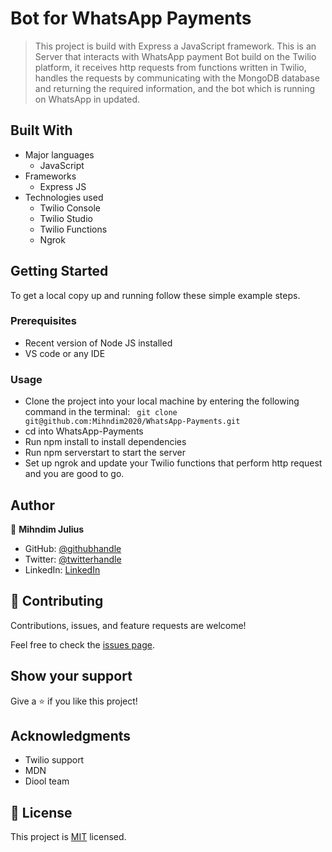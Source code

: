 # Bot for WhatsApp Payments

> This project is build with Express a JavaScript framework. This is an Server that interacts with WhatsApp payment Bot build on the Twilio platform, it receives http requests from functions written in Twilio, handles the requests by communicating with the MongoDB database and returning the required information, and the bot which is running on WhatsApp in updated.
## Built With

- Major languages
  - JavaScript
- Frameworks
  - Express JS
- Technologies used
  - Twilio Console
  - Twilio Studio
  - Twilio Functions
  - Ngrok
## Getting Started
To get a local copy up and running follow these simple example steps.
### Prerequisites
 - Recent version of Node JS installed
 - VS code or any IDE
### Usage
- Clone the project into your local machine by entering the following command in the terminal: ` git clone git@github.com:Mihndim2020/WhatsApp-Payments.git`
- cd into WhatsApp-Payments
- Run npm install to install dependencies
- Run npm serverstart to start the server
- Set up ngrok and update your Twilio functions that perform http request and you are good to go. 
## Author

👤 **Mihndim Julius**

- GitHub: [@githubhandle](https://github.com/Mihndim2020)
- Twitter: [@twitterhandle](https://twitter.com/mihndim)
- LinkedIn: [LinkedIn](https://www.linkedin.com/in/mihndim/)

## 🤝 Contributing

Contributions, issues, and feature requests are welcome!

Feel free to check the [issues page](https://github.com/Mihndim2020/WhatsApp-Payments/issues).

## Show your support

Give a ⭐️ if you like this project!

## Acknowledgments

- Twilio support
- MDN
- Diool team

## 📝 License

This project is [MIT](./MIT.md) licensed.


